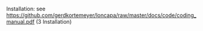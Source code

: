 Installation: see https://github.com/gerdkortemeyer/loncapa/raw/master/docs/code/coding_manual.pdf (3 Installation)
